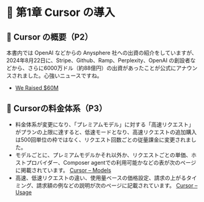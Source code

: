 # 📕 第1章 Cursor の導入

## 📗 Cursor の概要（P2）

本書内では OpenAI などからの Anysphere 社への出資の紹介をしていますが、2024年8月22日に、Stripe、Github、Ramp、Perplexity、OpenAI の創設者などから、さらに6000万ドル（約88億円）の出資があったことが公式にアナウンスされました。心強いニュースですね。
- [We Raised $60M](https://www.cursor.com/blog/series-a)

## 📗 Cursorの料金体系（P3）

- 料金体系が変更になり、「プレミアムモデル」に対する「高速リクエスト」がプランの上限に達すると、低速モードとなり、高速リクエストの追加購入は500回単位の枠ではなく、リクエスト回数ごとの従量課金に変更されました。
- モデルごとに、プレミアムモデルかそれ以外か、リクエストごとの単価、ホストプロバイダー、Composer agentでの利用可能かなどの表が次のページに掲載されています。
[Cursor – Models](https://docs.cursor.com/settings/models)
- 高速、低速リクエストの違い、使用量ベースの価格設定、請求の上がるタイミング、請求額の例などの説明が次のページに記載されています。
[Cursor – Usage](https://docs.cursor.com/account/usage)
